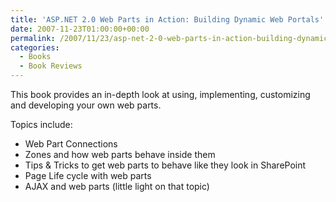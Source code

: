 ```yaml
---
title: 'ASP.NET 2.0 Web Parts in Action: Building Dynamic Web Portals'
date: 2007-11-23T01:00:00+00:00
permalink: /2007/11/23/asp-net-2-0-web-parts-in-action-building-dynamic-web-portals/
categories:
  - Books
  - Book Reviews
---
```

This book provides an in-depth look at using, implementing, customizing and developing your own web parts.

Topics include:

* Web Part Connections
* Zones and how web parts behave inside them
* Tips & Tricks to get web parts to behave like they look in SharePoint
* Page Life cycle with web parts
* AJAX and web parts (little light on that topic)

